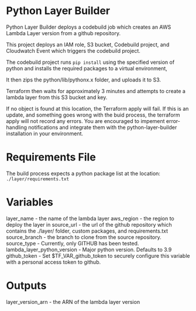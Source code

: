 # Python Layer Builder

Python Layer Builder deploys a codebuild job which creates an AWS Lambda Layer version from a github repository.

This project deploys an IAM role, S3 bucket, Codebuild project, and Cloudwatch Event which triggers the codebuild project.

The codebuild project runs `pip install` using the specified version of python and installs the required packages to a virtual environment,

It then zips the python/lib/pythonx.x folder, and uploads it to S3.

Terraform then waits for approximately 3 minutes and attempts to create a lambda layer from this S3 bucket and key.

If no object is found at this location, the Terraform apply will fail. If this is an update, and something goes wrong with the buid process, the terraform apply will not record any errors. You are encouraged to impement error-handling notifications and integrate them with the python-layer-builder installation in your environment. 

# Requirements File

The build process expects a python package list at the location: `./layer/requirements.txt`

# Variables

layer_name - the name of the lambda layer
aws_region - the region to deploy the layer in
source_url - the url of the github repository which contains the ./layer/ folder, custom packages, and requirements.txt
source_branch - the branch to clone from the source repository.
source_type - Currently, only GITHUB has been tested.
lambda_layer_python_version - Major python version. Defaults to 3.9
github_token - Set $TF_VAR_github_token to securely configure this variable with a personal access token to github.

# Outputs

layer_version_arn - the ARN of the lambda layer version